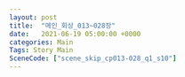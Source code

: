 ```yaml
---
layout: post
title:  "메인_회상_013~028장"
date:   2021-06-19 05:00:00 +0000
categories: Main
Tags: Story Main
SceneCode: ["scene_skip_cp013-028_q1_s10"]
---
```

